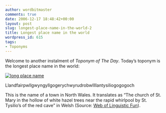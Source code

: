 ```yaml
---
author: wordbitmaster
comments: true
date: 2006-12-17 18:48:42+00:00
layout: post
slug: longest-place-name-in-the-world-2
title: Longest place name in the world
wordpress_id: 615
tags:
- Toponyms
---
```


Welcome to another instalment of _Toponym of The Day_. Today’s toponym is the longest place name in the world:

[![long place name](http://wordbitarchives.files.wordpress.com/2014/03/long-place-name.jpg)](http://wordbitarchives.files.wordpress.com/2014/03/long-place-name.jpg)

Llandfairpwllgwyngyllgogerychwyrudrobwllllantysiliogogogoch

This is the name of a town in North Wales. It translates as “The church of St. Mary in the hollow of white hazel trees near the rapid whirlpool by St. Tysilio’s of the red cave” in Welsh (Source: [Web of Linguistic Fun](http://www.facstaff.bucknell.edu/rbeard/name.html)).
